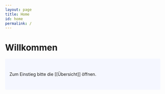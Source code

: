 ```yaml
---
layout: page
title: Home
id: home
permalink: /
---
```


# Willkommen

<p style="padding: 3em 1em; background: #f5f7ff; border-radius: 4px;">
  Zum Einstieg bitte die [[Übersicht]] öffnen.</span>
</p>

<style>
  .wrapper {
    max-width: 46em;
  }
</style>
